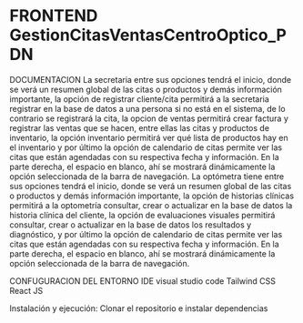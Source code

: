 # FRONTEND GestionCitasVentasCentroOptico_PDN

DOCUMENTACION
La secretaria entre sus opciones tendrá el inicio, donde se verá un resumen global de las citas o productos y demás información importante, la opción de registrar cliente/cita permitirá a la secretaria registrar en la base de datos a una persona si no está en el sistema, de lo contrario se registrará la cita, la opcion de ventas permitirá crear factura y registrar las ventas que se hacen, entre ellas las citas y productos de inventario, la opción inventario permitirá ver qué lista de productos hay en el inventario y por último la opción de calendario de citas permite ver las citas que están agendadas con su respectiva fecha y información. En la parte derecha, el espacio en blanco, ahí se mostrará dinámicamente la opción seleccionada de la barra de navegación.
La optómetra tiene entre sus opciones tendrá el inicio, donde se verá un resumen global de las citas o productos y demás información importante, la opción de historias clínicas permitirá a la optometría consultar, crear o actualizar en la base de datos la historia clínica del cliente, la opción de evaluaciones visuales permitirá consultar, crear o actualizar en la base de datos los resultados y diagnóstico, y por último la opción de calendario de citas permite ver las citas que están agendadas con su respectiva fecha y información. En la parte derecha, el espacio en blanco, ahí se mostrará dinámicamente la opción seleccionada de la barra de navegación.


CONFUGURACION DEL ENTORNO
IDE visual studio code
Tailwind CSS
React JS

Instalación y ejecución: Clonar el repositorio e instalar dependencias
